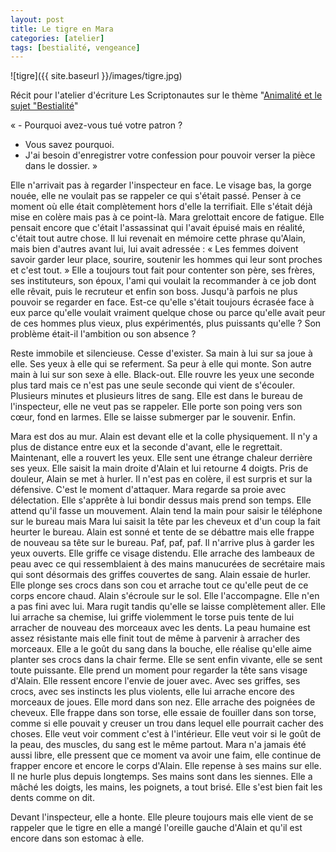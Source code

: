 ```yaml
---
layout: post
title: Le tigre en Mara
categories: [atelier]
tags: [bestialité, vengeance]
---
```


![tigre]({{ site.baseurl }}/images/tigre.jpg)

Récit pour l'atelier d'écriture Les Scriptonautes sur le thème "[Animalité et le sujet "Bestialité](https://www.scriptonautes.net/index.php/ateliers-passes/animalite-sujet-3-bestialite)"

« - Pourquoi avez-vous tué votre patron ?
- Vous savez pourquoi.
- J'ai besoin d'enregistrer votre confession pour pouvoir verser la pièce dans le dossier. »

Elle n'arrivait pas à regarder l'inspecteur en face. Le visage bas, la gorge nouée, elle ne voulait pas se rappeler ce qui s'était passé. Penser à ce moment où elle était complètement hors d'elle la terrifiait. Elle s'était déjà mise en colère mais pas à ce point-là. Mara grelottait encore de fatigue. Elle pensait encore que c'était l'assassinat qui l'avait épuisé mais en réalité, c'était tout autre chose. Il lui revenait en mémoire cette phrase qu'Alain, mais bien d'autres avant lui, lui avait adressée : « Les femmes doivent savoir garder leur place, sourire, soutenir les hommes qui leur sont proches et c'est tout. » Elle a toujours tout fait pour contenter son père, ses frères, ses instituteurs, son époux, l'ami qui voulait la recommander à ce job dont elle rêvait, puis le recruteur et enfin son boss. Jusqu'à parfois ne plus pouvoir se regarder en face. Est-ce qu'elle s'était toujours écrasée face à eux parce qu'elle voulait vraiment quelque chose ou parce qu'elle avait peur de ces hommes plus vieux, plus expérimentés, plus puissants qu'elle ? Son problème était-il l'ambition ou son absence ?

Reste immobile et silencieuse. Cesse d'exister. Sa main à lui sur sa joue à elle. Ses yeux à elle qui se referment. Sa peur à elle qui monte. Son autre main à lui sur son sexe à elle. Black-out. Elle rouvre les yeux une seconde plus tard mais ce n'est pas une seule seconde qui vient de s'écouler. Plusieurs minutes et plusieurs litres de sang. Elle est dans le bureau de l'inspecteur, elle ne veut pas se rappeler. Elle porte son poing vers son cœur, fond en larmes. Elle se laisse submerger par le souvenir. Enfin.

Mara est dos au mur. Alain est devant elle et la colle physiquement. Il n'y a plus de distance entre eux et la seconde d'avant, elle le regrettait. Maintenant, elle a rouvert les yeux. Elle sent une étrange chaleur derrière ses yeux. Elle saisit la main droite d'Alain et lui retourne 4 doigts. Pris de douleur, Alain se met à hurler. Il n'est pas en colère, il est surpris et sur la défensive. C'est le moment d'attaquer. Mara regarde sa proie avec délectation. Elle s'apprête à lui bondir dessus mais prend son temps. Elle attend qu'il fasse un mouvement. Alain tend la main pour saisir le téléphone sur le bureau mais Mara lui saisit la tête par les cheveux et d'un coup la fait heurter le bureau. Alain est sonné et tente de se débattre mais elle frappe de nouveau sa tête sur le bureau. Paf, paf, paf. Il n'arrive plus à garder les yeux ouverts. Elle griffe ce visage distendu. Elle arrache des lambeaux de peau avec ce qui ressemblaient à des mains manucurées de secrétaire mais qui sont désormais des griffes couvertes de sang. Alain essaie de hurler. Elle plonge ses crocs dans son cou et arrache tout ce qu'elle peut de ce corps encore chaud. Alain s'écroule sur le sol. Elle l'accompagne. Elle n'en a pas fini avec lui. Mara rugit tandis qu'elle se laisse complètement aller. Elle lui arrache sa chemise, lui griffe violemment le torse puis tente de lui arracher de nouveau des morceaux avec les dents. La peau humaine est assez résistante mais elle finit tout de même à parvenir à arracher des morceaux. Elle a le goût du sang dans la bouche, elle réalise qu'elle aime planter ses crocs dans la chair ferme. Elle se sent enfin vivante, elle se sent toute puissante. Elle prend un moment pour regarder la tête sans visage d'Alain. Elle ressent encore l'envie de jouer avec. Avec ses griffes, ses crocs, avec ses instincts les plus violents, elle lui arrache encore des morceaux de joues. Elle mord dans son nez. Elle arrache des poignées de cheveux. Elle frappe dans son torse, elle essaie de fouiller dans son torse, comme si elle pouvait y creuser un trou dans lequel elle pourrait cacher des choses. Elle veut voir comment c'est à l'intérieur. Elle veut voir si le goût de la peau, des muscles, du sang est le même partout. Mara n'a jamais été aussi libre, elle pressent que ce moment va avoir une faim, elle continue de frapper encore et encore le corps d'Alain. Elle repense à ses mains sur elle. Il ne hurle plus depuis longtemps. Ses mains sont dans les siennes. Elle a mâché les doigts, les mains, les poignets, a tout brisé. Elle s'est bien fait les dents comme on dit.

Devant l'inspecteur, elle a honte. Elle pleure toujours mais elle vient de se rappeler que le tigre en elle a mangé l'oreille gauche d'Alain et qu'il est encore dans son estomac à elle.
